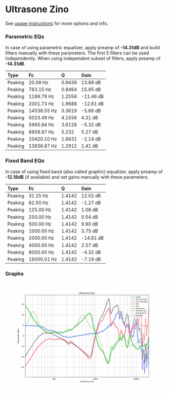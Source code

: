 # Ultrasone Zino
See [usage instructions](https://github.com/jaakkopasanen/AutoEq#usage) for more options and info.

### Parametric EQs
In case of using parametric equalizer, apply preamp of **-14.31dB** and build filters manually
with these parameters. The first 5 filters can be used independently.
When using independent subset of filters, apply preamp of **-14.31dB**.

| Type    | Fc          |      Q | Gain      |
|:--------|:------------|:-------|:----------|
| Peaking | 20.08 Hz    | 0.9439 | 13.68 dB  |
| Peaking | 763.15 Hz   | 0.8464 | 15.95 dB  |
| Peaking | 1189.79 Hz  | 1.2556 | -11.46 dB |
| Peaking | 2001.73 Hz  | 1.9688 | -12.61 dB |
| Peaking | 14536.55 Hz | 0.3619 | -5.66 dB  |
| Peaking | 5023.49 Hz  | 4.1556 | 4.31 dB   |
| Peaking | 5965.94 Hz  | 3.6128 | -5.32 dB  |
| Peaking | 6958.97 Hz  | 5.232  | 5.27 dB   |
| Peaking | 10420.10 Hz | 1.6631 | -2.14 dB  |
| Peaking | 13836.87 Hz | 1.2912 | 1.41 dB   |

### Fixed Band EQs
In case of using fixed band (also called graphic) equalizer, apply preamp of **-12.18dB**
(if available) and set gains manually with these parameters.

| Type    | Fc          |      Q | Gain      |
|:--------|:------------|:-------|:----------|
| Peaking | 31.25 Hz    | 1.4142 | 12.02 dB  |
| Peaking | 62.50 Hz    | 1.4142 | -1.27 dB  |
| Peaking | 125.00 Hz   | 1.4142 | 1.08 dB   |
| Peaking | 250.00 Hz   | 1.4142 | 0.54 dB   |
| Peaking | 500.00 Hz   | 1.4142 | 9.90 dB   |
| Peaking | 1000.00 Hz  | 1.4142 | 3.75 dB   |
| Peaking | 2000.00 Hz  | 1.4142 | -14.61 dB |
| Peaking | 4000.00 Hz  | 1.4142 | 2.57 dB   |
| Peaking | 8000.00 Hz  | 1.4142 | -4.32 dB  |
| Peaking | 16000.01 Hz | 1.4142 | -7.19 dB  |

### Graphs
![](./Ultrasone%20Zino.png)